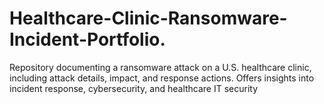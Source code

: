 # Healthcare-Clinic-Ransomware-Incident-Portfolio.
Repository documenting a ransomware attack on a U.S. healthcare clinic, including attack details, impact, and response actions. Offers insights into incident response, cybersecurity, and healthcare IT security
